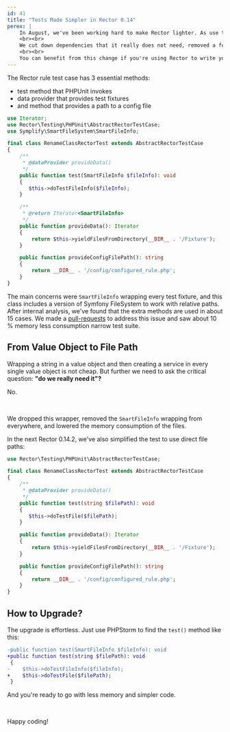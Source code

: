 ```yaml
---
id: 41
title: "Tests Made Simpler in Rector 0.14"
perex: |
    In August, we've been working hard to make Rector lighter. As use the count of users grows, developers use Rector on more legacy projects than before, and user experience b becomes a higher priority. The easy use, installation, and writing of custom rules is the key to the success of any project upgrade.
    <br><br>
    We cut down dependencies that it really does not need, removed a few niche features, and made the test case simpler.
    <br><br>
    You can benefit from this change if you're using Rector to write your custom rules and test those. What has changed and how?
---
```


The Rector rule test case has 3 essential methods:

* test method that PHPUnit invokes
* data provider that provides test fixtures
* and method that provides a path to a config file

```php
use Iterator;
use Rector\Testing\PHPUnit\AbstractRectorTestCase;
use Symplify\SmartFileSystem\SmartFileInfo;

final class RenameClassRectorTest extends AbstractRectorTestCase
{
    /**
     * @dataProvider provideData()
     */
    public function test(SmartFileInfo $fileInfo): void
    {
       $this->doTestFileInfo($fileInfo);
    }

    /**
     * @return Iterator<SmartFileInfo>
     */
    public function provideData(): Iterator
    {
        return $this->yieldFilesFromDirectory(__DIR__ . '/Fixture');
    }

    public function provideConfigFilePath(): string
    {
        return __DIR__ . '/config/configured_rule.php';
    }
}
```

The main concerns were `SmartFileInfo` wrapping every test fixture, and this class includes a version of Symfony FileSystem to work with relative paths. After internal analysis, we've found that the extra methods are used in about 15 cases. We made a [pull-requests](https://github.com/rectorphp/rector-src/pull/2876) to address this issue and saw about 10 % memory less consumption narrow test suite.

## From Value Object to File Path

Wrapping a string in a value object and then creating a service in every single value object is not cheap. But further we need to ask the critical question: **"do we really need it"?**

No.

<br>

We dropped this wrapper, removed the `SmartFileInfo` wrapping from everywhere, and lowered the memory consumption of the files.

In the next Rector 0.14.2, we've also simplified the test to use direct file paths:

```php
use Rector\Testing\PHPUnit\AbstractRectorTestCase;

final class RenameClassRectorTest extends AbstractRectorTestCase
{
    /**
     * @dataProvider provideData()
     */
    public function test(string $filePath): void
    {
       $this->doTestFile($filePath);
    }

    public function provideData(): Iterator
    {
        return $this->yieldFilesFromDirectory(__DIR__ . '/Fixture');
    }

    public function provideConfigFilePath(): string
    {
        return __DIR__ . '/config/configured_rule.php';
    }
}
```

## How to Upgrade?

The upgrade is effortless. Just use PHPStorm to find the `test()` method like this:

```diff
-public function test(SmartFileInfo $fileInfo): void
+public function test(string $filePath): void
 {
-    $this->doTestFileInfo($fileInfo);
+    $this->doTestFile($filePath);
 }
```

And you're ready to go with less memory and simpler code.

<br>


Happy coding!
